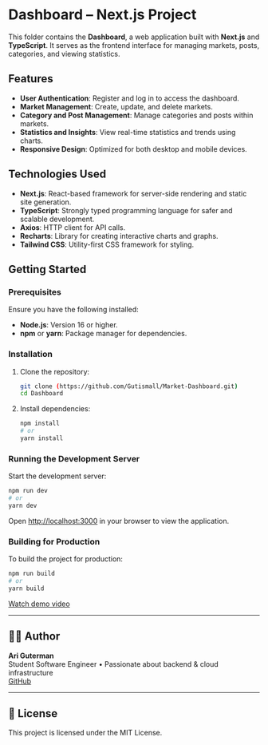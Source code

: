 # Dashboard – Next.js Project

This folder contains the **Dashboard**, a web application built with **Next.js** and **TypeScript**. It serves as the frontend interface for managing markets, posts, categories, and viewing statistics.

## Features

- **User Authentication**: Register and log in to access the dashboard.
- **Market Management**: Create, update, and delete markets.
- **Category and Post Management**: Manage categories and posts within markets.
- **Statistics and Insights**: View real-time statistics and trends using charts.
- **Responsive Design**: Optimized for both desktop and mobile devices.

## Technologies Used

- **Next.js**: React-based framework for server-side rendering and static site generation.
- **TypeScript**: Strongly typed programming language for safer and scalable development.
- **Axios**: HTTP client for API calls.
- **Recharts**: Library for creating interactive charts and graphs.
- **Tailwind CSS**: Utility-first CSS framework for styling.

## Getting Started

### Prerequisites

Ensure you have the following installed:

- **Node.js**: Version 16 or higher.
- **npm** or **yarn**: Package manager for dependencies.

### Installation

1. Clone the repository:

   ```bash
   git clone (https://github.com/Gutismall/Market-Dashboard.git)
   cd Dashboard
   ```

2. Install dependencies:
   ```bash
   npm install
   # or
   yarn install
   ```

### Running the Development Server

Start the development server:

```bash
npm run dev
# or
yarn dev
```

Open [http://localhost:3000](http://localhost:3000) in your browser to view the application.

### Building for Production

To build the project for production:

```bash
npm run build
# or
yarn build
```



[Watch demo video](https://github.com/user-attachments/assets/3855d396-a865-47e6-9daf-eebf7fc7c5a8)

---

## 🧑‍💻 Author

**Ari Guterman**  
Student Software Engineer • Passionate about backend & cloud infrastructure  
[GitHub](https://github.com/Gutismall)

---

## 📄 License

This project is licensed under the MIT License.
